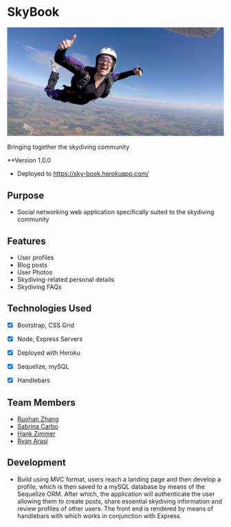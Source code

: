 # SkyBook

<img src=public/images/example-profile-pic.jpg alt="Sky Book">

Bringing together the skydiving community

**Version 1.0.0

- Deployed to https://sky-book.herokuapp.com/

## Purpose

- Social networking web application specifically suited to the skydiving community

## Features 

- User profiles
- Blog posts
- User Photos
- Skydiving-related personal details
- Skydiving FAQs

## Technologies Used

- [x] Bootstrap, CSS Grid

- [x] Node, Express Servers

- [x] Deployed with Heroku

- [x] Sequelize, mySQL

- [x] Handlebars

## Team Members

- [Ruohan Zhang](https://github.com/hankzimmer7)
- [Sabrina Carbo](https://github.com/sabrinacarbo)
- [Hank Zimmer](https://github.com/hankzimmer7)
- [Ryan Arasi](https://github.com/BrusquelyOblique)

## Development 

- Build using MVC format, users reach a landing page and then develop a profile, which is then saved to a mySQL database by means of the Sequelize ORM. After which, the application will authenticate the user allowing them to create posts, share essential skydiving information and review profiles of other users. The front end is rendered by means of handlebars with which works in conjunction with Express.
